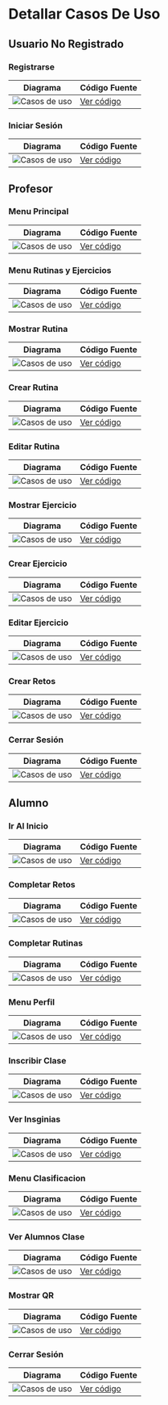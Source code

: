 # Detallar Casos De Uso

## Usuario No Registrado
### Registrarse 
| Diagrama | Código Fuente |
|----------|---------------|
| ![Casos de uso](../Imagenes/DetallarCasosDeUso/Registrarse.svg) | [Ver código](Registrarse.puml) |

### Iniciar Sesión 
| Diagrama | Código Fuente |
|----------|---------------|
| ![Casos de uso](https://github.com/celiabecerril/24-25-IdSw1-SDR/blob/0db27a83deee562f6b102843beed258f5352b1b6/Documentos/Imagenes/DetallarCasosDeUso/IniciarSesion.svg) | [Ver código](https://github.com/celiabecerril/24-25-IdSw1-SDR/blob/0db27a83deee562f6b102843beed258f5352b1b6/Documentos/DetallarCasosDeUso/IniciarSesion.puml) |

## Profesor
### Menu Principal 
| Diagrama | Código Fuente |
|----------|---------------|
| ![Casos de uso](https://github.com/celiabecerril/24-25-IdSw1-SDR/blob/b9f86d7aa602fbb46aabfc80a5219690cf8eb45f/Documentos/Imagenes/DetallarCasosDeUso/MenuPrincipalProfesor.svg) | [Ver código](https://github.com/celiabecerril/24-25-IdSw1-SDR/blob/b9f86d7aa602fbb46aabfc80a5219690cf8eb45f/Documentos/DetallarCasosDeUso/MenuPrincipalProfesor.puml) |

### Menu Rutinas y Ejercicios 
| Diagrama | Código Fuente |
|----------|---------------|
| ![Casos de uso](https://github.com/celiabecerril/24-25-IdSw1-SDR/blob/b9f86d7aa602fbb46aabfc80a5219690cf8eb45f/Documentos/Imagenes/DetallarCasosDeUso/Menu_Rutinas_Profesor.svg) | [Ver código](https://github.com/celiabecerril/24-25-IdSw1-SDR/blob/b9f86d7aa602fbb46aabfc80a5219690cf8eb45f/Documentos/DetallarCasosDeUso/Menu_Rutinas_Profesor.puml) |

### Mostrar Rutina
| Diagrama | Código Fuente |
|----------|---------------|
| ![Casos de uso](https://github.com/celiabecerril/24-25-IdSw1-SDR/blob/aeae0ddaaa824ed3ec5938795423bf7001b44606/Documentos/Imagenes/DetallarCasosDeUso/MostrarRutina.svg) | [Ver código](https://github.com/celiabecerril/24-25-IdSw1-SDR/blob/aeae0ddaaa824ed3ec5938795423bf7001b44606/Documentos/DetallarCasosDeUso/MostrarRutina.puml) |

### Crear Rutina
| Diagrama | Código Fuente |
|----------|---------------|
| ![Casos de uso](https://github.com/celiabecerril/24-25-IdSw1-SDR/blob/aeae0ddaaa824ed3ec5938795423bf7001b44606/Documentos/Imagenes/DetallarCasosDeUso/CrearRutina.svg) | [Ver código](https://github.com/celiabecerril/24-25-IdSw1-SDR/blob/aeae0ddaaa824ed3ec5938795423bf7001b44606/Documentos/DetallarCasosDeUso/CrearRutina.puml) |

### Editar Rutina
| Diagrama | Código Fuente |
|----------|---------------|
| ![Casos de uso](https://github.com/celiabecerril/24-25-IdSw1-SDR/blob/aeae0ddaaa824ed3ec5938795423bf7001b44606/Documentos/Imagenes/DetallarCasosDeUso/EditarRutina.svg) | [Ver código](https://github.com/celiabecerril/24-25-IdSw1-SDR/blob/aeae0ddaaa824ed3ec5938795423bf7001b44606/Documentos/DetallarCasosDeUso/EditarRutina.puml) |

### Mostrar Ejercicio
| Diagrama | Código Fuente |
|----------|---------------|
| ![Casos de uso](https://github.com/celiabecerril/24-25-IdSw1-SDR/blob/aeae0ddaaa824ed3ec5938795423bf7001b44606/Documentos/Imagenes/DetallarCasosDeUso/MostrarEjercicio.svg) | [Ver código](https://github.com/celiabecerril/24-25-IdSw1-SDR/blob/aeae0ddaaa824ed3ec5938795423bf7001b44606/Documentos/DetallarCasosDeUso/MostrarEjercicio.puml) |

### Crear Ejercicio
| Diagrama | Código Fuente |
|----------|---------------|
| ![Casos de uso](https://github.com/celiabecerril/24-25-IdSw1-SDR/blob/aeae0ddaaa824ed3ec5938795423bf7001b44606/Documentos/Imagenes/DetallarCasosDeUso/CrearEjercicio.svg) | [Ver código](https://github.com/celiabecerril/24-25-IdSw1-SDR/blob/aeae0ddaaa824ed3ec5938795423bf7001b44606/Documentos/DetallarCasosDeUso/CrearEjercicio.puml) |

### Editar Ejercicio
| Diagrama | Código Fuente |
|----------|---------------|
| ![Casos de uso](https://github.com/celiabecerril/24-25-IdSw1-SDR/blob/aeae0ddaaa824ed3ec5938795423bf7001b44606/Documentos/Imagenes/DetallarCasosDeUso/EditarEjercicio.svg) | [Ver código](https://github.com/celiabecerril/24-25-IdSw1-SDR/blob/aeae0ddaaa824ed3ec5938795423bf7001b44606/Documentos/DetallarCasosDeUso/EditarEjercicio.puml) |

### Crear Retos 
| Diagrama | Código Fuente |
|----------|---------------|
| ![Casos de uso](../Imagenes/DetallarCasosDeUso/CrearRetos.svg) | [Ver código](CrearRetos.puml) |

### Cerrar Sesión 
| Diagrama | Código Fuente |
|----------|---------------|
| ![Casos de uso](../Imagenes/DetallarCasosDeUso/CerrarSesion.svg) | [Ver código](CerrarSesion.puml) |

## Alumno
### Ir Al Inicio 
| Diagrama | Código Fuente |
|----------|---------------|
| ![Casos de uso](../Imagenes/DetallarCasosDeUso/IrAlInicio.svg) | [Ver código](IrAlInicio.puml) |

### Completar Retos 
| Diagrama | Código Fuente |
|----------|---------------|
| ![Casos de uso](../Imagenes/DetallarCasosDeUso/CompletarRetos.svg) | [Ver código](CompletarRetos.puml) |

### Completar Rutinas 
| Diagrama | Código Fuente |
|----------|---------------|
| ![Casos de uso](../Imagenes/DetallarCasosDeUso/CompletarRutinas.svg) | [Ver código](CompletarRutinas.puml) |

### Menu Perfil
| Diagrama | Código Fuente |
|----------|---------------|
| ![Casos de uso](https://github.com/celiabecerril/24-25-IdSw1-SDR/blob/main/Documentos/Imagenes/DetallarCasosDeUso/MenuPerfilAlumno.svg) | [Ver código](https://github.com/celiabecerril/24-25-IdSw1-SDR/blob/main/Documentos/DetallarCasosDeUso/MenuPerfilAlumno.puml) |

### Inscribir Clase
| Diagrama | Código Fuente |
|----------|---------------|
| ![Casos de uso](https://github.com/celiabecerril/24-25-IdSw1-SDR/blob/main/Documentos/Imagenes/DetallarCasosDeUso/InscribirClase.svg) | [Ver código](https://github.com/celiabecerril/24-25-IdSw1-SDR/blob/main/Documentos/DetallarCasosDeUso/InscribirClase.puml) |

### Ver Insginias
| Diagrama | Código Fuente |
|----------|---------------|
| ![Casos de uso](https://github.com/celiabecerril/24-25-IdSw1-SDR/blob/main/Documentos/Imagenes/DetallarCasosDeUso/VerInsignias.svg) | [Ver código](https://github.com/celiabecerril/24-25-IdSw1-SDR/blob/main/Documentos/DetallarCasosDeUso/VerInsignias.puml) |

### Menu Clasificacion
| Diagrama | Código Fuente |
|----------|---------------|
| ![Casos de uso](https://github.com/celiabecerril/24-25-IdSw1-SDR/blob/main/Documentos/Imagenes/DetallarCasosDeUso/Menu_Clasificacion.svg) | [Ver código](https://github.com/celiabecerril/24-25-IdSw1-SDR/blob/main/Documentos/DetallarCasosDeUso/MenuClasificacion.puml) |

### Ver Alumnos Clase
| Diagrama | Código Fuente |
|----------|---------------|
| ![Casos de uso](https://github.com/celiabecerril/24-25-IdSw1-SDR/blob/main/Documentos/Imagenes/DetallarCasosDeUso/VerAlumnosClase.svg) | [Ver código](https://github.com/celiabecerril/24-25-IdSw1-SDR/blob/main/Documentos/DetallarCasosDeUso/Ver_Alumnos_Clase.puml) |

### Mostrar QR
| Diagrama | Código Fuente |
|----------|---------------|
| ![Casos de uso](https://github.com/celiabecerril/24-25-IdSw1-SDR/blob/main/Documentos/Imagenes/DetallarCasosDeUso/MostrarQR.svg) | [Ver código](https://github.com/celiabecerril/24-25-IdSw1-SDR/blob/main/Documentos/DetallarCasosDeUso/MostrarQR.puml) |

### Cerrar Sesión 
| Diagrama | Código Fuente |
|----------|---------------|
| ![Casos de uso](../Imagenes/DetallarCasosDeUso/CerrarSesion.svg) | [Ver código](CerrarSesion.puml) |


